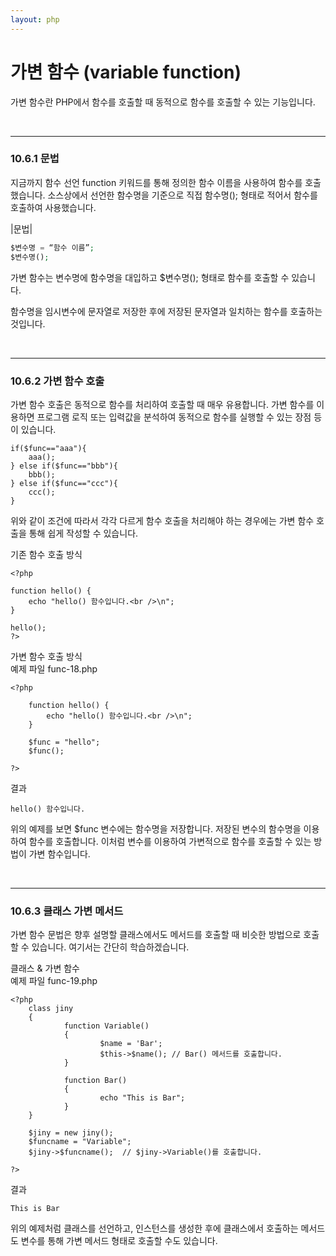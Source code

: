 ```yaml
---
layout: php
---
```


# 가변 함수 (variable function)
가변 함수란 PHP에서 함수를 호출할 때 동적으로 함수를 호출할 수 있는 기능입니다.  

<br>
<hr>

### 10.6.1 문법
지금까지 함수 선언 function 키워드를 통해 정의한 함수 이름을 사용하여 함수를 호출했습니다. 소스상에서 선언한 함수명을 기준으로 직접 함수명(); 형태로 적어서 함수를 호출하여 사용했습니다.  

|문법|
```php
$변수명 = “함수 이름”;
$변수명();
```
가변 함수는 변수명에 함수명을 대입하고 $변수명(); 형태로 함수를 호출할 수 있습니다.  

함수명을 임시변수에 문자열로 저장한 후에 저장된 문자열과 일치하는 함수를 호출하는 것입니다.  

<br>
<hr>

### 10.6.2 가변 함수 호출
가변 함수 호출은 동적으로 함수를 처리하여 호출할 때 매우 유용합니다. 가변 함수를 이용하면 프로그램 로직 또는 입력값을 분석하여 동적으로 함수를 실행할 수 있는 장점 등이 있습니다.  

```
if($func=="aaa"){
	aaa();
} else if($func=="bbb"){
	bbb();
} else if($func=="ccc"){
	ccc();
}
```

위와 같이 조건에 따라서 각각 다르게 함수 호출을 처리해야 하는 경우에는 가변 함수 호출을 통해 쉽게 작성할 수 있습니다.  

기존 함수 호출 방식
```
<?php

function hello() {
    echo "hello() 함수입니다.<br />\n";
}

hello();
?>
```

가변 함수 호출 방식  
예제 파일 func-18.php
```
<?php

	function hello() {
    	echo "hello() 함수입니다.<br />\n";
	}
	
	$func = "hello";
	$func();

?>
```

결과
```
hello() 함수입니다.
```

위의 예제를 보면 $func 변수에는 함수명을 저장합니다. 저장된 변수의 함수명을 이용하여 함수를 호출합니다. 이처럼 변수를 이용하여 가변적으로 함수를 호출할 수 있는 방법이 가변 함수입니다.  

<br>
<hr>

### 10.6.3 클래스 가변 메서드
가변 함수 문법은 향후 설명할 클래스에서도 메서드를 호출할 때 비슷한 방법으로 호출할 수 있습니다. 여기서는 간단히 학습하겠습니다.  

클래스 & 가변 함수  
예제 파일 func-19.php
```
<?php
	class jiny
	{
    		function Variable()
    		{
        			$name = 'Bar';
        			$this->$name(); // Bar() 메서드를 호출합니다.
    		}
    
    		function Bar()
    		{
        			echo "This is Bar";
    		}
	}

	$jiny = new jiny();
	$funcname = "Variable";
	$jiny->$funcname();  // $jiny->Variable()를 호출합니다.

?>
```

결과
```
This is Bar
```

위의 예제처럼 클래스를 선언하고, 인스턴스를 생성한 후에 클래스에서 호출하는 메서드도 변수를 통해 가변 메서드 형태로 호출할 수도 있습니다.  

<br><br>